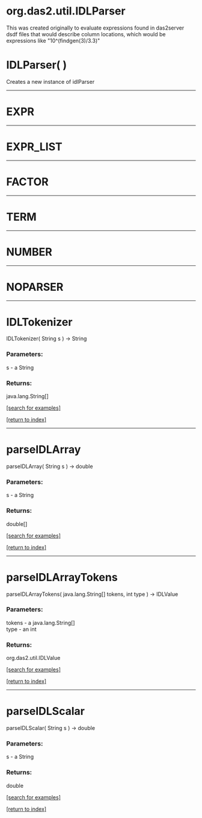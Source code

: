 # org.das2.util.IDLParser

This was created originally to evaluate expressions found in das2server dsdf files that would
 describe column locations, which would be expressions like "10^(findgen(3)/3.3)"

# IDLParser( )
Creates a new instance of idlParser

***
<a name="EXPR"></a>
# EXPR



***
<a name="EXPR_LIST"></a>
# EXPR_LIST



***
<a name="FACTOR"></a>
# FACTOR



***
<a name="TERM"></a>
# TERM



***
<a name="NUMBER"></a>
# NUMBER



***
<a name="NOPARSER"></a>
# NOPARSER



***
<a name="IDLTokenizer"></a>
# IDLTokenizer
IDLTokenizer( String s ) &rarr; String



### Parameters:
s - a String

### Returns:
java.lang.String[]


<a href="https://github.com/autoplot/dev/search?q=IDLTokenizer&unscoped_q=IDLTokenizer">[search for examples]</a>

<a href="https://github.com/autoplot/documentation/blob/master/javadoc/index-all.md">[return to index]</a>

***
<a name="parseIDLArray"></a>
# parseIDLArray
parseIDLArray( String s ) &rarr; double



### Parameters:
s - a String

### Returns:
double[]


<a href="https://github.com/autoplot/dev/search?q=parseIDLArray&unscoped_q=parseIDLArray">[search for examples]</a>

<a href="https://github.com/autoplot/documentation/blob/master/javadoc/index-all.md">[return to index]</a>

***
<a name="parseIDLArrayTokens"></a>
# parseIDLArrayTokens
parseIDLArrayTokens( java.lang.String[] tokens, int type ) &rarr; IDLValue



### Parameters:
tokens - a java.lang.String[]
<br>type - an int

### Returns:
org.das2.util.IDLValue


<a href="https://github.com/autoplot/dev/search?q=parseIDLArrayTokens&unscoped_q=parseIDLArrayTokens">[search for examples]</a>

<a href="https://github.com/autoplot/documentation/blob/master/javadoc/index-all.md">[return to index]</a>

***
<a name="parseIDLScalar"></a>
# parseIDLScalar
parseIDLScalar( String s ) &rarr; double



### Parameters:
s - a String

### Returns:
double


<a href="https://github.com/autoplot/dev/search?q=parseIDLScalar&unscoped_q=parseIDLScalar">[search for examples]</a>

<a href="https://github.com/autoplot/documentation/blob/master/javadoc/index-all.md">[return to index]</a>

